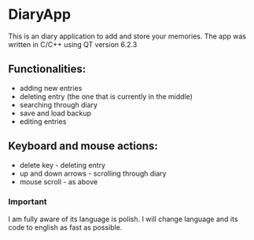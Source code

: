 # DiaryApp
This is an diary application to add and store your memories. The app was written in C/C++ using QT version 6.2.3
## Functionalities:
- adding new entries
- deleting entry (the one that is currently in the middle)
- searching through diary
- save and load backup
- editing entries
## Keyboard and mouse actions:
- delete key - deleting entry
- up and down arrows - scrolling through diary
- mouse scroll - as above
### Important
I am fully aware of its language is polish. I will change language and its code to english as fast as possible.
